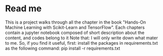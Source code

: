 # Read me
This is a project walks through all the chapter in the book "Hands-On Machine Learning with Scikit-Learn and TensorFlow".
Each chapters contain a jupyter notebook composed of short description about the content, and codes belong to it
Note that: I will only write down what mater to me. So, if you find it useful, first: install the packages in requirements.txt as the following command: pip install -r requirements.txt


